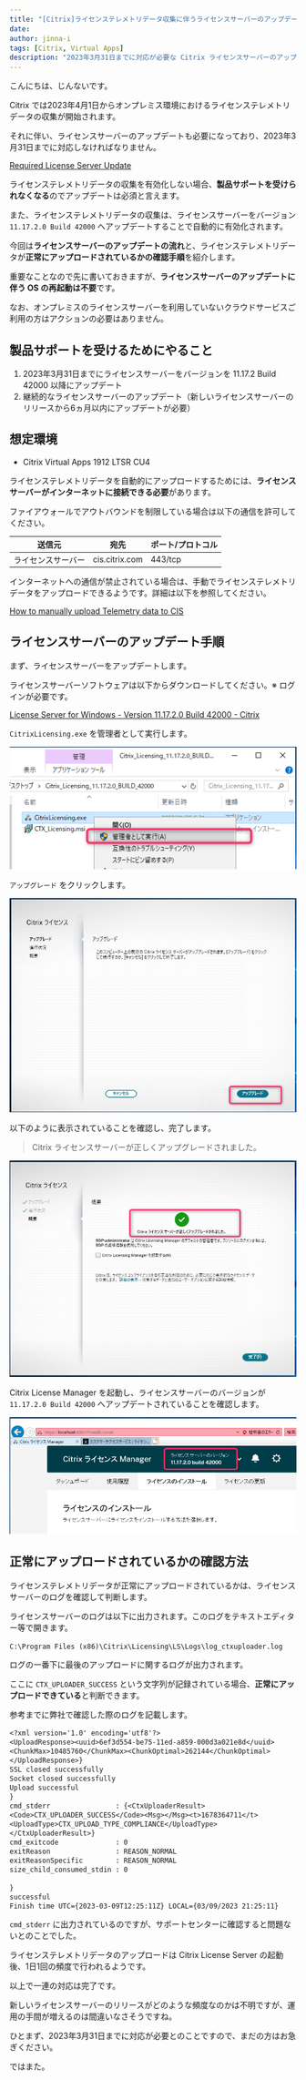 ```yaml
---
title: "[Citrix]ライセンステレメトリデータ収集に伴うライセンスサーバーのアップデート対応"
date: 
author: jinna-i
tags: [Citrix, Virtual Apps]
description: "2023年3月31日までに対応が必要な Citrix ライセンスサーバーのアップデートの流れと、動作確認の方法を紹介しています。"
---
```


こんにちは、じんないです。

Citrix では2023年4月1日からオンプレミス環境におけるライセンステレメトリデータの収集が開始されます。

それに伴い、ライセンスサーバーのアップデートも必要になっており、2023年3月31日までに対応しなければなりません。

[Required License Server Update](https://support.citrix.com/article/CTX477636/required-license-server-update)

ライセンステレメトリデータの収集を有効化しない場合、**製品サポートを受けられなくなる**のでアップデートは必須と言えます。

また、ライセンステレメトリデータの収集は、ライセンスサーバーをバージョン `11.17.2.0 Build 42000` へアップデートすることで自動的に有効化されます。

今回は**ライセンスサーバーのアップデートの流れ**と、ライセンステレメトリデータが**正常にアップロードされているかの確認手順**を紹介します。

重要なことなので先に書いておきますが、**ライセンスサーバーのアップデートに伴う OS の再起動は不要**です。

なお、オンプレミスのライセンスサーバーを利用していないクラウドサービスご利用の方はアクションの必要はありません。

## 製品サポートを受けるためにやること

1. 2023年3月31日までにライセンスサーバーをバージョンを 11.17.2 Build 42000 以降にアップデート 
2. 継続的なライセンスサーバーのアップデート（新しいライセンスサーバーのリリースから6ヵ月以内にアップデートが必要）

## 想定環境

- Citrix Virtual Apps 1912 LTSR CU4

ライセンステレメトリデータを自動的にアップロードするためには、**ライセンスサーバーがインターネットに接続できる必要**があります。

ファイアウォールでアウトバウンドを制限している場合は以下の通信を許可してください。

送信元 | 宛先 | ポート/プロトコル
-- | -- | --
ライセンスサーバー | cis.citrix.com | 443/tcp

インターネットへの通信が禁止されている場合は、手動でライセンステレメトリデータをアップロードできるようです。詳細は以下を参照してください。

[How to manually upload Telemetry data to CIS](https://support.citrix.com/article/CTX472950/how-to-manually-upload-telemetry-data-to-cis)


## ライセンスサーバーのアップデート手順

まず、ライセンスサーバーをアップデートします。

ライセンスサーバーソフトウェアは以下からダウンロードしてください。※ ログインが必要です。

[License Server for Windows - Version 11.17.2.0 Build 42000 - Citrix](https://www.citrix.com/downloads/licensing/license-server/license-server-version-111720-42000-for-windows.html)

`CitrixLicensing.exe` を管理者として実行します。

![exe ファイルの実行](images/001.png)

`アップグレード` をクリックします。

![アップグレード](images/002.png)

以下のように表示されていることを確認し、完了します。

> Citrix ライセンスサーバーが正しくアップグレードされました。

![アップグレードの完了](images/003.png)

Citrix License Manager を起動し、ライセンスサーバーのバージョンが `11.17.2.0 Build 42000` へアップデートされていることを確認します。

![アップグレードの完了](images/004.png)

## 正常にアップロードされているかの確認方法

ライセンステレメトリデータが正常にアップロードされているかは、ライセンスサーバーのログを確認して判断します。

ライセンスサーバーのログは以下に出力されます。このログをテキストエディター等で開きます。

`C:\Program Files (x86)\Citrix\Licensing\LS\Logs\log_ctxuploader.log`

ログの一番下に最後のアップロードに関するログが出力されます。

ここに `CTX_UPLOADER_SUCCESS` という文字列が記録されている場合、**正常にアップロードできている**と判断できます。

参考までに弊社で確認した際のログを記載します。

```{7}
<?xml version='1.0' encoding='utf8'?>
<UploadResponse><uuid>6ef3d554-be75-11ed-a859-000d3a021e8d</uuid><ChunkMax>10485760</ChunkMax><ChunkOptimal>262144</ChunkOptimal></UploadResponse>}
SSL closed successfully
Socket closed successfully
Upload successful
}
cmd_stderr                : {<CtxUploaderResult><Code>CTX_UPLOADER_SUCCESS</Code><Msg></Msg><t>1678364711</t><UploadType>CTX_UPLOAD_TYPE_COMPLIANCE</UploadType></CtxUploaderResult>}
cmd_exitcode              : 0
exitReason                : REASON_NORMAL
exitReasonSpecific        : REASON_NORMAL
size_child_consumed_stdin : 0

}
successful
Finish time UTC={2023-03-09T12:25:11Z} LOCAL={03/09/2023 21:25:11}
```

`cmd_stderr` に出力されているのですが、サポートセンターに確認すると問題ないとのことでした。

ライセンステレメトリデータのアップロードは Citrix License Server の起動後、1日1回の頻度で行われるようです。

以上で一連の対応は完了です。

新しいライセンスサーバーのリリースがどのような頻度なのかは不明ですが、運用の手間が増えるのは間違いなさそうですね。

ひとまず、2023年3月31日までに対応が必要とのことですので、まだの方はお急ぎください。

ではまた。

